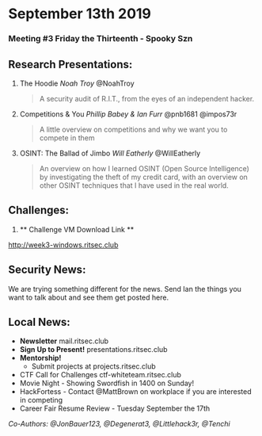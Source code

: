 # September 13th 2019
### Meeting #3 Friday the Thirteenth - Spooky Szn
## Research Presentations:
1. The Hoodie
    *Noah Troy* @NoahTroy
    > A security audit of R.I.T., from the eyes of an independent hacker.

2. Competitions & You 
    *Phillip Babey & Ian Furr* @pnb1681 @impos73r
    > A little overview on competitions and why we want you to compete in them

3. OSINT: The Ballad of Jimbo
    *Will Eatherly* @WillEatherly
    > An overview on how I learned OSINT (Open Source Intelligence) by investigating the theft of my credit card, with an overview on other OSINT techniques that I have used in the real world.

## Challenges:
1. ** Challenge VM Download Link ** 

http://week3-windows.ritsec.club 

## Security News:
We are trying something different for the news. Send Ian the things you want to talk about and see them get posted here.

## Local News:

- **Newsletter** mail.ritsec.club
- **Sign Up to Present!** presentations.ritsec.club 
- **Mentorship!**
  - Submit projects at projects.ritsec.club
- CTF Call for Challenges ctf-whiteteam.ritsec.club
- Movie Night - Showing Swordfish in 1400 on Sunday!
- HackFortess - Contact @MattBrown on workplace if you are interested in competing
- Career Fair Resume Review - Tuesday September the 17th

*Co-Authors: @JonBauer123, @Degenerat3, @Littlehack3r, @Tenchi*
